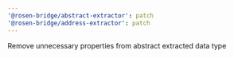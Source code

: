 ```yaml
---
'@rosen-bridge/abstract-extractor': patch
'@rosen-bridge/address-extractor': patch
---
```


Remove unnecessary properties from abstract extracted data type

